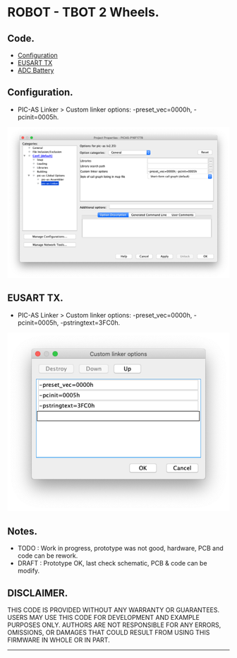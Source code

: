 # ROBOT - TBOT 2 Wheels.

## Code.

- [Configuration](https://github.com/tronixio/robot-tbot/blob/main/Code/configuration.s)
- [EUSART TX](https://github.com/tronixio/robot-tbot/blob/main/Code/eusart.s)
- [ADC Battery](https://github.com/tronixio/robot-tbot/blob/main/Code/adc.s)

<!-- - [TODO - RC Servo](https://github.com/tronixio/robot-tbot/blob/main/Code/rc-servo.s) -->
<!-- - [TODO - GP2Y](https://github.com/tronixio/robot-tbot/blob/main/Code/gp2y.s) -->

## Configuration.

- PIC-AS Linker > Custom linker options: -preset_vec=0000h, -pcinit=0005h.

![MPLABX Configuration](./extras/configuration.png)

## EUSART TX.

- PIC-AS Linker > Custom linker options: -preset_vec=0000h, -pcinit=0005h, -pstringtext=3FC0h.

![MPLABX EUSART](./extras/eusart.png)

## Notes.

- TODO : Work in progress, prototype was not good, hardware, PCB and code can be rework.
- DRAFT : Prototype OK, last check schematic, PCB & code can be modify.

## DISCLAIMER.

THIS CODE IS PROVIDED WITHOUT ANY WARRANTY OR GUARANTEES.
USERS MAY USE THIS CODE FOR DEVELOPMENT AND EXAMPLE PURPOSES ONLY.
AUTHORS ARE NOT RESPONSIBLE FOR ANY ERRORS, OMISSIONS, OR DAMAGES THAT COULD
RESULT FROM USING THIS FIRMWARE IN WHOLE OR IN PART.

---
